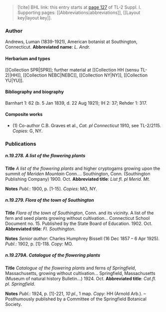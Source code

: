 > [!cite] BHL link: this entry starts at [page 127](https://www.biodiversitylibrary.org/page/33264854) of TL-2 Suppl. I.
> Supporting pages: [[Abbreviations|abbreviations]], [[Layout key|layout key]].

### Author

Andrews, Luman (1839-1921), American botanist at Southington, Connecticut. 
**Abbreviated name**: *L. Andr.*

#### Herbarium and types

[[Collection SPR|SPR]]; further material at [[Collection HH (sensu TL-2)|HH]], [[Collection NEBC|NEBC]], [[Collection NY|NY]], [[Collection YU|YU]].

#### Bibliography and biography

Barnhart 1: 62 (b. 5 Jan 1839, d. 22 Aug 1921); IH 2: 37; Rehder 1: 317.

#### Composite works

- (1) Co-author C.B. Graves et al., *Cat. pl Connecticut* 1910, see TL-2/2115. *Copies*: G, NY.

### Publications

##### n.19.278. A list of the flowering plants

**Title**
*A list of the flowering plants* and higher cryptogams growing upon the summit *of* *Meriden Mountain* Conn.... Southington, Conn. (Southington Publishing Company) 1900. Oct.
**Abbreviated title**: *List fl. pl Merid. Mt.*

**Notes**
*Publ*.: 1900, p. \[1-15\]. *Copies*: MO, NY.

##### n.19.279. Flora of the town of Southington

**Title**
*Flora of the town of Southington*, Conn. and its vicinity. A list of the fern and seed plants growing without cultivation... Connecticut School Document no. 15. Published by the State Board of Education. 1902. Oct.
**Abbreviated title**: *Fl. Southington*.

**Notes**
*Senior author*: Charles Humphrey Bissell (16 Dec 1857 – 6 Apr 1925).
*Publ*.: 1902, p. \[1\]-118. *Copy*: MO.

##### n.19.279A. Catalogue of the flowering plants

**Title**
*Catalogue of the flowering plants* and ferns *of Springfield*, Massachusetts, growing without cultivation... Springfield, Massachusetts (Museum of natural history Bulletin...) 1924. Oct.
**Abbreviated title**: *Cat.fl. pl. Springfield*.

**Notes**
*Publ*.: 1924, p. \[1\]-221, *10 pl*., 1 map. *Copy*: HH (Arnold Arb.). – Posthumously published by a Committee of the Springfield Botanical Society.

